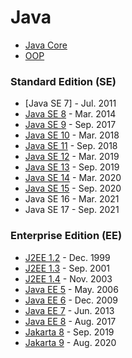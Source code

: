 # Java
* [Java Core](https://github.com/shamy1st/java-core)
* [OOP](https://github.com/shamy1st/oop)
### Standard Edition (SE)
* [Java SE 7] - Jul. 2011
* [Java SE 8](https://github.com/shamy1st/java-se-8) - Mar. 2014
* [Java SE 9](https://github.com/shamy1st/java-se-9) - Sep. 2017
* [Java SE 10](https://github.com/shamy1st/java-se-10) - Mar. 2018
* [Java SE 11](https://github.com/shamy1st/java-se-11) - Sep. 2018
* [Java SE 12](https://github.com/shamy1st/java-se-12) - Mar. 2019
* [Java SE 13](https://github.com/shamy1st/java-se-13) - Sep. 2019
* [Java SE 14](https://github.com/shamy1st/java-se-14) - Mar. 2020
* [Java SE 15](https://github.com/shamy1st/java-se-15) - Sep. 2020
* Java SE 16 - Mar. 2021
* Java SE 17 - Sep. 2021

### Enterprise Edition (EE)
* [J2EE 1.2](https://github.com/shamy1st/j2ee-1.2) - Dec. 1999
* [J2EE 1.3](https://github.com/shamy1st/j2ee-1.3) - Sep. 2001
* [J2EE 1.4](https://github.com/shamy1st/j2ee-1.4) - Nov. 2003
* [Java EE 5](https://github.com/shamy1st/java-ee-5) - May. 2006
* [Java EE 6](https://github.com/shamy1st/java-ee-6) - Dec. 2009
* [Java EE 7](https://github.com/shamy1st/java-ee-7) - Jun. 2013
* [Java EE 8](https://github.com/shamy1st/java-ee-8) - Aug. 2017
* [Jakarta 8](https://github.com/shamy1st/jakarta-8) - Sep. 2019
* [Jakarta 9](https://github.com/shamy1st/jakarta-9) - Aug. 2020

